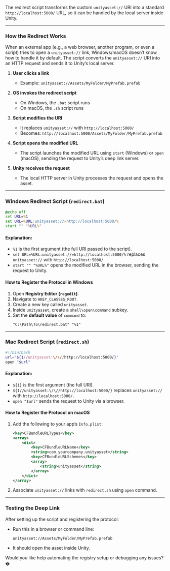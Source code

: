 The redirect script transforms the custom `unityasset://` URI into a standard `http://localhost:5000/` URL, so it can be handled by the local server inside Unity.

---

### **How the Redirect Works**
When an external app (e.g., a web browser, another program, or even a script) tries to open a `unityasset://` link, Windows/macOS doesn’t know how to handle it by default. The script converts the `unityasset://` URI into an HTTP request and sends it to Unity’s local server.

1. **User clicks a link**  
   - Example: `unityasset://Assets/MyFolder/MyPrefab.prefab`
   
2. **OS invokes the redirect script**  
   - On Windows, the `.bat` script runs  
   - On macOS, the `.sh` script runs  

3. **Script modifies the URI**  
   - It replaces `unityasset://` with `http://localhost:5000/`  
   - Becomes: `http://localhost:5000/Assets/MyFolder/MyPrefab.prefab`

4. **Script opens the modified URL**  
   - The script launches the modified URL using `start` (Windows) or `open` (macOS), sending the request to Unity’s deep link server.

5. **Unity receives the request**  
   - The local HTTP server in Unity processes the request and opens the asset.

---

### **Windows Redirect Script (`redirect.bat`)**
```bat
@echo off
set URL=%1
set URL=%URL:unityasset://=http://localhost:5000/% 
start "" "%URL%"
```
#### **Explanation:**
- `%1` is the first argument (the full URI passed to the script).
- `set URL=%URL:unityasset://=http://localhost:5000/%` replaces `unityasset://` with `http://localhost:5000/`.
- `start "" "%URL%"` opens the modified URL in the browser, sending the request to Unity.

#### **How to Register the Protocol in Windows**
1. Open **Registry Editor (`regedit`)**.
2. Navigate to `HKEY_CLASSES_ROOT`.
3. Create a new key called `unityasset`.
4. Inside `unityasset`, create a `shell\open\command` subkey.
5. Set the **default value** of `command` to:
   ```
   "C:\Path\To\redirect.bat" "%1"
   ```

---

### **Mac Redirect Script (`redirect.sh`)**
```sh
#!/bin/bash
url="${1//unityasset:\/\//http://localhost:5000/}"
open "$url"
```
#### **Explanation:**
- `${1}` is the first argument (the full URI).
- `${1//unityasset:\/\//http://localhost:5000/}` replaces `unityasset://` with `http://localhost:5000/`.
- `open "$url"` sends the request to Unity via a browser.

#### **How to Register the Protocol on macOS**
1. Add the following to your app’s `Info.plist`:
   ```xml
   <key>CFBundleURLTypes</key>
   <array>
       <dict>
           <key>CFBundleURLName</key>
           <string>com.yourcompany.unityasset</string>
           <key>CFBundleURLSchemes</key>
           <array>
               <string>unityasset</string>
           </array>
       </dict>
   </array>
   ```
2. Associate `unityasset://` links with `redirect.sh` using `open` command.

---

### **Testing the Deep Link**
After setting up the script and registering the protocol:
- Run this in a browser or command line:
  ```
  unityasset://Assets/MyFolder/MyPrefab.prefab
  ```
- It should open the asset inside Unity.

Would you like help automating the registry setup or debugging any issues? �